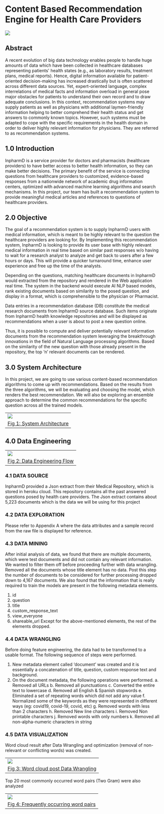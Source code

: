 #                                   Content Based Recommendation Engine for Health Care Providers 

[![](https://img.shields.io/badge/authors-%40Sam%20Raj-blue)](https://www.linkedin.com/in/samraj-anand-jeyachandran-pmp-7b273a6/)

## Abstract
A recent evolution of big data technology enables people to handle huge amounts of data which have been collected in healthcare databases representing patients' health states (e.g., as laboratory results, treatment plans, medical reports). Hence, digital information available for patient-oriented decision-making has increased drastically but is often scattered across different data sources. Yet, expert-oriented language, complex interrelations of medical facts and information overload in general pose major obstacles for patients to understand their own record and to draw adequate conclusions. 
In this context, recommendation systems may supply patients as well as physicians with additional laymen-friendly information helping to better comprehend their health status and get answers to commonly known topics. However, such systems must be adapted to cope with the specific requirements in the health domain in order to deliver highly relevant information for physicians. They are referred to as recommendation systems. 


## 1.0 Introduction
InpharmD is a service provider for doctors and pharmacists (healthcare providers) to have better access to better health information, so they can make better decisions. The primary benefit of the service is connecting questions from healthcare providers to customized, evidence-based responses from a nationwide network of academic drug information centers, optimized with advanced machine learning algorithms and search mechanisms. In this project, our team has built a recommendation system to provide meaningful medical articles and references to questions of healthcare providers.


## 2.0 Objective
The goal of a recommendation system is to supply InpharmD users with medical information, which is meant to be highly relevant to the question the healthcare providers are looking for. By Implementing this recommendation system, InpharmD is looking to provide its user base with highly relevant medical information in real time based on similar past responses w/o having to wait for a research analyst to analyze and get back to users after a few hours or days. This will provide a quicker turnaround time, enhance user experience and free up the time of the analysts. 

Depending on the questions, matching healthcare documents in InpharmD would extracted from the repository and rendered in the Web application real time. The system in the backend would execute AI NLP based models, rank existing documents based on similarity to the posed question, and display in a format, which is comprehensible to the physician or Pharmacist.

Data entries in a recommendation database (DB) constitute the medical research documents from InpharmD source database. Such items originate from InpharmD health knowledge repositories and will be displayed as recommendations when a user is about to post a new question online. 

Thus, it is possible to compute and deliver potentially relevant information documents from the recommendation system leveraging the breakthrough innovations in the field of Natural Language processing algorithms. Based on the similarity of the new question with those already present in the repository, the top ‘n’ relevant documents can be rendered.


## 3.0 System Architecture
In this project, we are going to use various content-based recommendation algorithms to come up with recommendations. Based on the results from the three algorithms, we will be evaluating and choosing the model, which renders the best recommendation. We will also be exploring an ensemble approach to determine the common recommendations for the specific question across all the trained models.

<table>
  <tr>
     <td>
      <img src="https://github.com/samraj1980/ISYE-6748/blob/main/Images/Screenshot_1.png">
    </td>
  </tr>
  <tr>
  <td>
        <div class="text-purple">
          <a href="#" class="text-inherit">       Fig 1: System Architecture       </a>
        </div>
   </td>
  </tr>
</table>

## 4.0 Data Engineering 

<table>
  <tr>
     <td>
      <img src="https://github.com/samraj1980/ISYE-6748/blob/main/Images/Screenshot_2.png">
    </td>
  </tr>
  <tr>
  <td>
        <div class="text-purple">
          <a href="#" class="text-inherit">       Fig 2: Data Engineering Flow     </a>
        </div>
   </td>
  </tr>
</table>

### 4.1 DATA SOURCE
InpharmD provided a Json extract from their Medical Repository, which is stored in heroku cloud. This repository contains all the past answered questions posed by health care providers. The Json extract contains about 5,223 documents which is the data we will be using for this project


### 4.2 DATA EXPLORATION 
Please refer to Appendix A where the data attributes and a sample record from the raw file is displayed for reference. 

### 4.3 DATA MINING
After initial analysis of data, we found that there are multiple documents, which were test documents and did not contain any relevant information. We wanted to filter them off before proceeding further with data wrangling. Removed all the documents whose title element has no data. Post this step the number of documents to be considered for further processing dropped down to 4,167 documents. 
We also found that the information that is really required to train the models are present in the following metadata elements. 
1.	id
2.	question
3.	title
4.	custom_response_text
5.	view_everyone
6.	shareable_url
Except for the above-mentioned elements, the rest of the elements dropped. 

### 4.4 DATA WRANGLING 
Before doing feature engineering, the data had to be transformed to a usable format. The following sequence of steps were performed. 
1.	New metadata element called ‘document’ was created and it is essentially a concatenation of title, question, custom response text and background. 
2.	On the document metadata, the following operations were performed. 
a.	Removed all URLs
b.	Removed all punctuations
c.	Converted the entire text to lowercase
d.	Removed all English & Spanish stopwords
e.	Eliminated a set of repeating words which did not add any value 
f.	Normalized some of the keywords as they were represented in different ways (eg: covid19, covid-19, covid, etc) 
g.	Removed words with less than 2 characters 
h.	Removed New line characters
i.	Removed Non printable characters
j.	Removed words with only numbers
k.	Removed all non-alpha-numeric characters in string 

### 4.5 DATA VISUALIZATION 
Word cloud result after Data Wrangling and optimization (removal of non-relevant or conflicting words) was created. 

<table>
  <tr>
     <td>
      <img src="https://github.com/samraj1980/ISYE-6748/blob/main/Images/Screenshot_3.png">
    </td>
  </tr>
  <tr>
  <td>
        <div class="text-purple">
          <a href="#" class="text-inherit">       Fig 3: Word cloud post Data Wrangling     </a>
        </div>
   </td>
  </tr>
</table>

Top 20 most commonly occurred word pairs (Two Gram) were also analyzed

<table>
  <tr>
     <td>
      <img src="https://github.com/samraj1980/ISYE-6748/blob/main/Images/Screenshot_4.png">
    </td>
  </tr>
  <tr>
  <td>
        <div class="text-purple">
          <a href="#" class="text-inherit">       Fig 4: Frequently occurring word pairs       </a>
        </div>
   </td>
  </tr>
</table>
